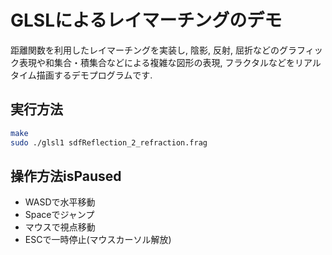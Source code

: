 # GLSLによるレイマーチングのデモ
距離関数を利用したレイマーチングを実装し, 陰影, 反射, 屈折などのグラフィック表現や和集合・積集合などによる複雑な図形の表現, フラクタルなどをリアルタイム描画するデモプログラムです.

## 実行方法
```bash
make
sudo ./glsl1 sdfReflection_2_refraction.frag
```

## 操作方法isPaused
* WASDで水平移動
* Spaceでジャンプ
* マウスで視点移動
* ESCで一時停止(マウスカーソル解放)

